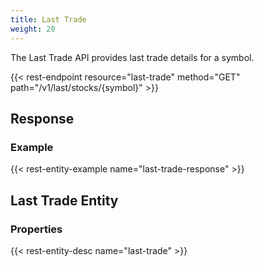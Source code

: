 ```yaml
---
title: Last Trade
weight: 20
---
```


The Last Trade API provides last trade details for a symbol.

{{< rest-endpoint resource="last-trade" method="GET" path="/v1/last/stocks/{symbol}" >}}

## Response

### Example
{{< rest-entity-example name="last-trade-response" >}}

## Last Trade Entity

### Properties
{{< rest-entity-desc name="last-trade" >}}
